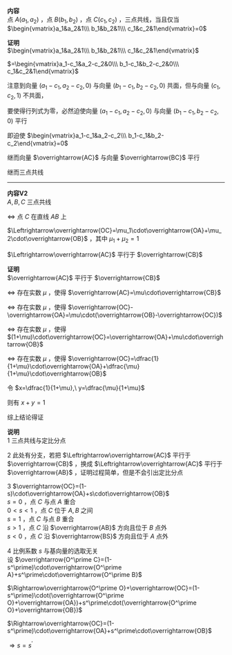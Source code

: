**内容**  
点 $A(a_1,a_2)$ ，点 $B(b_1,b_2)$ ，点 $C(c_1,c_2)$ ，三点共线，当且仅当 $\begin{vmatrix}a_1&a_2&1\\\ b_1&b_2&1\\\ c_1&c_2&1\end{vmatrix}=0$  
  
**证明**  
$\begin{vmatrix}a_1&a_2&1\\\ b_1&b_2&1\\\ c_1&c_2&1\end{vmatrix}$  
  
$=\begin{vmatrix}a_1-c_1&a_2-c_2&0\\\ b_1-c_1&b_2-c_2&0\\\ c_1&c_2&1\end{vmatrix}$  
  
注意到向量 $(a_1-c_1,a_2-c_2,0)$ 与向量 $(b_1-c_1,b_2-c_2,0)$ 共面，但与向量 $(c_1,c_2,1)$ 不共面，  
  
要使得行列式为零，必然迫使向量 $(a_1-c_1,a_2-c_2,0)$ 与向量 $(b_1-c_1,b_2-c_2,0)$ 平行  
  
即迫使 $\begin{vmatrix}a_1-c_1&a_2-c_2\\\ b_1-c_1&b_2-c_2\end{vmatrix}=0$  
  
继而向量 $\overrightarrow{AC}$ 与向量 $\overrightarrow{BC}$ 平行  
  
继而三点共线  
  
---  
  
**内容V2**  
$A,B,C$ 三点共线  
  
$\Leftrightarrow$ 点 $C$ 在直线 $AB$ 上  
  
$\Leftrightarrow\overrightarrow{OC}=\mu_1\cdot\overrightarrow{OA}+\mu_2\cdot\overrightarrow{OB}$ ，其中 $\mu_1+\mu_2=1$  
  
$\Leftrightarrow\overrightarrow{AC}$ 平行于 $\overrightarrow{CB}$  
  
**证明**  
$\overrightarrow{AC}$ 平行于 $\overrightarrow{CB}$  
  
$\Leftrightarrow$ 存在实数 $\mu$ ，使得 $\overrightarrow{AC}=\mu\cdot\overrightarrow{CB}$  
  
$\Leftrightarrow$ 存在实数 $\mu$ ，使得 $\overrightarrow{OC}-\overrightarrow{OA}=\mu\cdot(\overrightarrow{OB}-\overrightarrow{OC})$  
  
$\Leftrightarrow$ 存在实数 $\mu$ ，使得 $(1+\mu)\cdot\overrightarrow{OC}=\overrightarrow{OA}+\mu\cdot\overrightarrow{OB}$  
  
$\Leftrightarrow$ 存在实数 $\mu$ ，使得 $\overrightarrow{OC}=\dfrac{1}{1+\mu}\cdot\overrightarrow{OA}+\dfrac{\mu}{1+\mu}\cdot\overrightarrow{OB}$  
  
令 $x=\dfrac{1}{1+\mu},\ y=\dfrac{\mu}{1+\mu}$  
  
则有 $x+y=1$  
  
综上结论得证  
  
**说明**  
1 三点共线与定比分点  
  
2 此处有分支，若把 $\Leftrightarrow\overrightarrow{AC}$ 平行于 $\overrightarrow{CB}$ ，换成 $\Leftrightarrow\overrightarrow{AC}$ 平行于 $\overrightarrow{AB}$ ，证明过程简单，但是不会引出定比分点  
  
3 $\overrightarrow{OC}=(1-s)\cdot\overrightarrow{OA}+s\cdot\overrightarrow{OB}$  
$s=0$ ，点 $C$ 与点 $A$ 重合  
$0<s<1$ ，点 $C$ 位于 $A,B$ 之间  
$s=1$ ，点 $C$ 与点 $B$ 重合  
$s>1$ ，点 $C$ 沿 $\overrightarrow{AB}$ 方向且位于 $B$ 点外  
$s<0$ ，点 $C$ 沿 $\overrightarrow{BS}$ 方向且位于 $A$ 点外  
  
4 比例系数 $s$ 与基向量的选取无关  
设 $\overrightarrow{O^\prime C}=(1-s^\prime)\cdot\overrightarrow{O^\prime A}+s^\prime\cdot\overrightarrow{O^\prime B}$  
  
$\Rightarrow\overrightarrow{O^\prime O}+\overrightarrow{OC}=(1-s^\prime)\cdot(\overrightarrow{O^\prime O}+\overrightarrow{OA})+s^\prime\cdot(\overrightarrow{O^\prime O}+\overrightarrow{OB})$  
  
$\Rightarrow\overrightarrow{OC}=(1-s^\prime)\cdot\overrightarrow{OA}+s^\prime\cdot\overrightarrow{OB}$  
  
$\Rightarrow s=s^\prime$  
